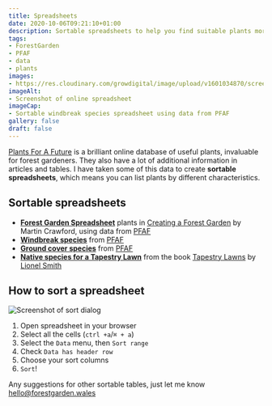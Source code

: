 ```yaml
---
title: Spreadsheets
date: 2020-10-06T09:21:10+01:00
description: Sortable spreadsheets to help you find suitable plants more easily
tags: 
- ForestGarden
- PFAF
- data
- plants
images: 
- https://res.cloudinary.com/growdigital/image/upload/v1601034870/screenshot-windbreaks-pfaf-spreadsheet.png
imageAlt:
- Screenshot of online spreadsheet
imageCap:
- Sortable windbreak species spreadsheet using data from PFAF
gallery: false
draft: false
---
```


[Plants For A Future](https://pfaf.org/) is a brilliant online database of useful plants, invaluable for forest gardeners. They also have a lot of additional information in articles and tables. I have taken some of this data to create **sortable spreadsheets**, which means you can list plants by different characteristics.

## Sortable spreadsheets

* **[Forest Garden Spreadsheet](https://bit.ly/forest-garden-spreadsheet)** plants in [Creating a Forest Garden](https://www.agroforestry.co.uk/product/creating-a-forest-garden-2/) by Martin Crawford, using data from [PFAF](https://pfaf.org/)
* **[Windbreak species](https://bit.ly/windbreak-spreadsheet)** from [PFAF](https://pfaf.org/user/cmspage.aspx?pageid=248)
* **[Ground cover species](https://bit.ly/ground-cover-spreadsheet)** from [PFAF](https://pfaf.org/user/cmspage.aspx?pageid=261)
* **[Native species for a Tapestry Lawn](https://bit.ly/tapestry-lawn-natives)** from the book [Tapestry Lawns](https://www.routledge.com/Tapestry-Lawns-Freed-from-Grass-and-Full-of-Flowers-1st-Edition/Smith/p/book/9780367144036) by [Lionel Smith](https://www.grassfreelawns.co.uk/index.html)

## How to sort a spreadsheet

![Screenshot of sort dialog](https://res.cloudinary.com/growdigital/image/upload/v1601035154/screenshot-sort-windbreak-spreadsheet.png)

1. Open spreadsheet in your browser
2. Select all the cells (`ctrl +a`/`⌘ + a`)
3. Select the `Data` menu, then `Sort range`
4. Check `Data has header row`
5. Choose your sort columns
6. `Sort`!

Any suggestions for other sortable tables, just let me know <hello@forestgarden.wales>
